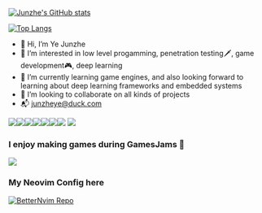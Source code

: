 [![Junzhe's GitHub stats](https://github-readme-stats-ye-junzhe.vercel.app/api?username=ye-junzhe&count_private=true&show_icons=true&theme=radical&bg_color=1e1e2e&text_color=cdd6f4&icon_color=cba6f7&title_color=94e2d5)](https://github.com/anuraghazra/github-readme-stats)

[![Top Langs](https://github-readme-stats-ye-junzhe.vercel.app/api/top-langs/?username=ye-junzhe&hide=javascript,css,html,makefile,shell&bg_color=1e1e2e&text_color=cdd6f4&icon_color=cba6f7&title_color=94e2d5)](https://github.com/anuraghazra/github-readme-stats)

- 👋 Hi, I’m Ye Junzhe
- 👀 I’m interested in low level progamming, penetration testing🗡️, game development🎮, deep learning
- 🌱 I’m currently learning game engines, and also looking forward to learning about deep learning frameworks and embedded systems
- 💞️ I’m looking to collaborate on all kinds of projects
- 📬 junzheye@duck.com

<img src="https://img.shields.io/badge/C-00599C?style=for-the-badge&logo=c&logoColor=white" /><img src="https://img.shields.io/badge/Rust-000000?style=for-the-badge&logo=rust&logoColor=white" /><img src="https://img.shields.io/badge/C%23-239120?style=for-the-badge&logo=c-sharp&logoColor=white" /><img src="https://img.shields.io/badge/C%2B%2B-00599C?style=for-the-badge&logo=c%2B%2B&logoColor=white" /><img src="https://img.shields.io/badge/Lua-2C2D72?style=for-the-badge&logo=lua&logoColor=white" /><img src="https://img.shields.io/badge/NeoVim-%2357A143.svg?&style=for-the-badge&logo=neovim&logoColor=white" /><img src="https://img.shields.io/badge/Python-FFD43B?style=for-the-badge&logo=python&logoColor=blue" /> <img src="https://img.shields.io/badge/Ruby-CC342D?style=for-the-badge&logo=ruby&logoColor=white" />

### I enjoy making games during GamesJams 🤠
<a href="https://hezikele.itch.io/castle-rambler">
  <img src="https://img.shields.io/badge/Itch.io-FA5C5C?style=for-the-badge&logo=itchdotio&logoColor=white" />
</a>

### My Neovim Config here
[![BetterNvim Repo](https://github-readme-stats-ye-junzhe.vercel.app/api/pin/?username=ye-junzhe&repo=BetterNvim&bg_color=1e1e2e&text_color=cdd6f4&icon_color=cba6f7&title_color=94e2d5)](https://github.com/ye-junzhe/BetterNvim)
                                                                                 
